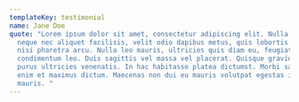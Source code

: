 ```yaml
---
templateKey: testimonial
name: Jane Doe
quote: "Lorem ipsum dolor sit amet, consectetur adipiscing elit. Nulla luctus,
  neque nec aliquet facilisis, velit odio dapibus metus, quis lobortis risus
  nisi pharetra arcu. Nulla leo mauris, ultricies quis diam eu, feugiat
  condimentum leo. Duis sagittis vel massa vel placerat. Quisque gravida ex quis
  purus ultricies venenatis. In hac habitasse platea dictumst. Morbi sagittis
  enim et maximus dictum. Maecenas non dui eu mauris volutpat egestas id a
  mauris. "
---
```

